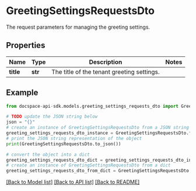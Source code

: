 # GreetingSettingsRequestsDto
The request parameters for managing the greeting settings.

## Properties

Name | Type | Description | Notes
------------ | ------------- | ------------- | -------------
**title** | **str** | The title of the tenant greeting settings. | 

## Example

```python
from docspace-api-sdk.models.greeting_settings_requests_dto import GreetingSettingsRequestsDto

# TODO update the JSON string below
json = "{}"
# create an instance of GreetingSettingsRequestsDto from a JSON string
greeting_settings_requests_dto_instance = GreetingSettingsRequestsDto.from_json(json)
# print the JSON string representation of the object
print(GreetingSettingsRequestsDto.to_json())

# convert the object into a dict
greeting_settings_requests_dto_dict = greeting_settings_requests_dto_instance.to_dict()
# create an instance of GreetingSettingsRequestsDto from a dict
greeting_settings_requests_dto_from_dict = GreetingSettingsRequestsDto.from_dict(greeting_settings_requests_dto_dict)
```
[[Back to Model list]](../README.md#documentation-for-models) [[Back to API list]](../README.md#documentation-for-api-endpoints) [[Back to README]](../README.md)


